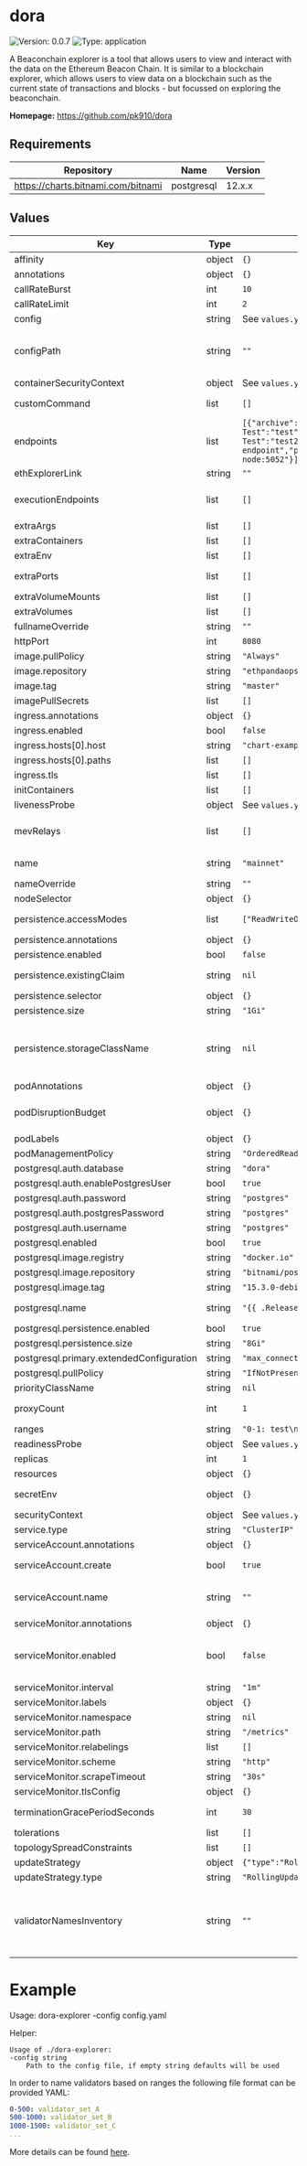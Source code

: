 
# dora

![Version: 0.0.7](https://img.shields.io/badge/Version-0.0.7-informational?style=flat-square) ![Type: application](https://img.shields.io/badge/Type-application-informational?style=flat-square)

A Beaconchain explorer is a tool that allows users to view and interact with the data on the Ethereum Beacon Chain. It is similar to a blockchain explorer, which allows users to view data on a blockchain such as the current state of transactions and blocks - but focussed on exploring the beaconchain.

**Homepage:** <https://github.com/pk910/dora>

## Requirements

| Repository | Name | Version |
|------------|------|---------|
| https://charts.bitnami.com/bitnami | postgresql | 12.x.x |

## Values

| Key | Type | Default | Description |
|-----|------|---------|-------------|
| affinity | object | `{}` | Affinity configuration for pods |
| annotations | object | `{}` | Annotations for the StatefulSet |
| callRateBurst | int | `10` | Page call burst limit per user |
| callRateLimit | int | `2` | Page call limit per second per user |
| config | string | See `values.yaml` | Config file |
| configPath | string | `""` | Path to the network config file -- This can be a url or a local path -- "https://config.dencun-devnet-8.ethpandaops.io/cl/config.yaml" |
| containerSecurityContext | object | See `values.yaml` | The security context for containers |
| customCommand | list | `[]` | Command replacement for the dora container |
| endpoints | list | `[{"archive":false,"headers":{"X-Test":"test","Y-Test":"test2"},"name":"default-endpoint","priority":1,"url":"http://beacon-node:5052"}]` | An array of endpoints to use for the explorer -- url is the only required field |
| ethExplorerLink | string | `""` | Link to the el block explorer |
| executionEndpoints | list | `[]` | An array of execution endpoints to use for the explorer -- url is the only required field |
| extraArgs | list | `[]` | Extra args for the dora container |
| extraContainers | list | `[]` | Additional containers |
| extraEnv | list | `[]` | Additional env variables |
| extraPorts | list | `[]` | Additional ports. Useful when using extraContainers |
| extraVolumeMounts | list | `[]` | Additional volume mounts |
| extraVolumes | list | `[]` | Additional volumes |
| fullnameOverride | string | `""` | Overrides the chart's computed fullname |
| httpPort | int | `8080` |  |
| image.pullPolicy | string | `"Always"` | dora container pull policy |
| image.repository | string | `"ethpandaops/dora"` | dora container image repository |
| image.tag | string | `"master"` | dora container image tag |
| imagePullSecrets | list | `[]` | Image pull secrets for Docker images |
| ingress.annotations | object | `{}` | Annotations for Ingress |
| ingress.enabled | bool | `false` | Ingress resource for the HTTP API |
| ingress.hosts[0].host | string | `"chart-example.local"` |  |
| ingress.hosts[0].paths | list | `[]` |  |
| ingress.tls | list | `[]` | Ingress TLS |
| initContainers | list | `[]` | Additional init containers |
| livenessProbe | object | See `values.yaml` | Liveness probe |
| mevRelays | list | `[]` | An array of mev relays to crawl mev data from (optional) -- index must be a unique id for the relay (0-62) -- {} |
| name | string | `"mainnet"` | Name of the network ("mainnet", "sepolia", "holesky") |
| nameOverride | string | `""` | Overrides the chart's name |
| nodeSelector | object | `{}` | Node selector for pods |
| persistence.accessModes | list | `["ReadWriteOnce"]` | Access mode for the volume claim template |
| persistence.annotations | object | `{}` | Annotations for volume claim template |
| persistence.enabled | bool | `false` | Uses an EmptyDir when not enabled |
| persistence.existingClaim | string | `nil` | Use an existing PVC when persistence.enabled |
| persistence.selector | object | `{}` | Selector for volume claim template |
| persistence.size | string | `"1Gi"` | Requested size for volume claim template |
| persistence.storageClassName | string | `nil` | Use a specific storage class E.g 'local-path' for local storage to achieve best performance Read more (https://github.com/rancher/local-path-provisioner) |
| podAnnotations | object | `{}` | Pod annotations |
| podDisruptionBudget | object | `{}` | Define the PodDisruptionBudget spec If not set then a PodDisruptionBudget will not be created |
| podLabels | object | `{}` | Pod labels |
| podManagementPolicy | string | `"OrderedReady"` | Pod management policy |
| postgresql.auth.database | string | `"dora"` |  |
| postgresql.auth.enablePostgresUser | bool | `true` |  |
| postgresql.auth.password | string | `"postgres"` |  |
| postgresql.auth.postgresPassword | string | `"postgres"` |  |
| postgresql.auth.username | string | `"postgres"` |  |
| postgresql.enabled | bool | `true` |  |
| postgresql.image.registry | string | `"docker.io"` |  |
| postgresql.image.repository | string | `"bitnami/postgresql"` |  |
| postgresql.image.tag | string | `"15.3.0-debian-11-r7"` |  |
| postgresql.name | string | `"{{ .Release.Name }}-postgresql"` | If enabled a postgres chart will be deployed as a dependency |
| postgresql.persistence.enabled | bool | `true` |  |
| postgresql.persistence.size | string | `"8Gi"` |  |
| postgresql.primary.extendedConfiguration | string | `"max_connections = 1024\n"` |  |
| postgresql.pullPolicy | string | `"IfNotPresent"` |  |
| priorityClassName | string | `nil` | Pod priority class |
| proxyCount | int | `1` | Number of proxy servers in front of the explorer |
| ranges | string | `"0-1: test\n"` |  |
| readinessProbe | object | See `values.yaml` | Readiness probe |
| replicas | int | `1` | Number of replicas |
| resources | object | `{}` | Resource requests and limits |
| secretEnv | object | `{}` | Additional env variables injected via a created secret |
| securityContext | object | See `values.yaml` | The security context for pods |
| service.type | string | `"ClusterIP"` | Service type |
| serviceAccount.annotations | object | `{}` | Annotations to add to the service account |
| serviceAccount.create | bool | `true` | Specifies whether a service account should be created |
| serviceAccount.name | string | `""` | The name of the service account to use. If not set and create is true, a name is generated using the fullname template |
| serviceMonitor.annotations | object | `{}` | Additional ServiceMonitor annotations |
| serviceMonitor.enabled | bool | `false` | If true, a ServiceMonitor CRD is created for a prometheus operator https://github.com/coreos/prometheus-operator |
| serviceMonitor.interval | string | `"1m"` | ServiceMonitor scrape interval |
| serviceMonitor.labels | object | `{}` | Additional ServiceMonitor labels |
| serviceMonitor.namespace | string | `nil` | Alternative namespace for ServiceMonitor |
| serviceMonitor.path | string | `"/metrics"` | Path to scrape |
| serviceMonitor.relabelings | list | `[]` | ServiceMonitor relabelings |
| serviceMonitor.scheme | string | `"http"` | ServiceMonitor scheme |
| serviceMonitor.scrapeTimeout | string | `"30s"` | ServiceMonitor scrape timeout |
| serviceMonitor.tlsConfig | object | `{}` | ServiceMonitor TLS configuration |
| terminationGracePeriodSeconds | int | `30` | How long to wait until the pod is forcefully terminated |
| tolerations | list | `[]` | Tolerations for pods |
| topologySpreadConstraints | list | `[]` | Topology Spread Constraints for pods |
| updateStrategy | object | `{"type":"RollingUpdate"}` | Update strategy for the Statefulset |
| updateStrategy.type | string | `"RollingUpdate"` | Update strategy type |
| validatorNamesInventory | string | `""` | This can be a url here for example: -- "https://config.dencun-devnet-8.ethpandaops.io/api/v1/nodes/validator-ranges" -- If you want to use a local range file define it in the values.yaml ranges section |

# Example

Usage: dora-explorer -config config.yaml

Helper:
```shell
Usage of ./dora-explorer:
-config string
    Path to the config file, if empty string defaults will be used
```

In order to name validators based on ranges the following file format can be provided YAML:
```yaml
0-500: validator_set_A
500-1000: validator_set_B
1000-1500: validator_set_C
...
```

More details can be found [here](https://github.com/pk910/dora).
